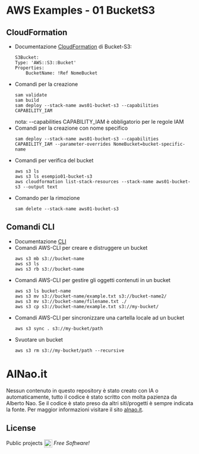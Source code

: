 
# AWS Examples - 01 BucketS3

## CloudFormation
* Documentazione [CloudFormation](https://docs.aws.amazon.com/AWSCloudFormation/latest/UserGuide/aws-properties-s3-bucket.html) di Bucket-S3:
  ```
  S3Bucket:
  Type: 'AWS::S3::Bucket'
  Properties:
      BucketName: !Ref NomeBucket
  ```
* Comandi per la creazione
  ```
  sam validate
  sam build
  sam deploy --stack-name aws01-bucket-s3 --capabilities CAPABILITY_IAM
  ```
  nota: --capabilities CAPABILITY_IAM è obbligatorio per le regole IAM
* Comandi per la creazione con nome specifico
  ```
  sam deploy --stack-name aws01-bucket-s3 --capabilities CAPABILITY_IAM --parameter-overrides NomeBucket=bucket-specific-name
  ```
* Comandi per verifica del bucket
  ```
  aws s3 ls 
  aws s3 ls esempio01-bucket-s3
  aws cloudformation list-stack-resources --stack-name aws01-bucket-s3 --output text
  ```
* Comando per la rimozione
  ```
  sam delete --stack-name aws01-bucket-s3
  ```

## Comandi CLI
* Documentazione [CLI](https://awscli.amazonaws.com/v2/documentation/api/latest/reference/s3/cp.html)
* Comandi AWS-CLI per creare e distruggere un bucket
  ```
  aws s3 mb s3://bucket-name
  aws s3 ls
  aws s3 rb s3://bucket-name
  ```
* Comandi AWS-CLI per gestire gli oggetti contenuti in un bucket
  ```
  aws s3 ls bucket-name
  aws s3 mv s3://bucket-name/example.txt s3://bucket-name2/
  aws s3 mv s3://bucket-name/filename.txt ./
  aws s3 cp s3://bucket-name/example.txt s3://my-bucket/
  ```
* Comandi AWS-CLI per sincronizzare una cartella locale ad un bucket
  ```
  aws s3 sync . s3://my-bucket/path
  ```
* Svuotare un bucket
  ```
  aws s3 rm s3://my-bucket/path --recursive
  ```


# AlNao.it
Nessun contenuto in questo repository è stato creato con IA o automaticamente, tutto il codice è stato scritto con molta pazienza da Alberto Nao. Se il codice è stato preso da altri siti/progetti è sempre indicata la fonte. Per maggior informazioni visitare il sito [alnao.it](https://www.alnao.it/).

## License
Public projects 
<a href="https://it.wikipedia.org/wiki/GNU_General_Public_License"  valign="middle"><img src="https://img.shields.io/badge/License-GNU-blue" style="height:22px;"  valign="middle"></a> 
*Free Software!*